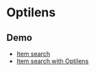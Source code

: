 # Optilens

## Demo

- [Item search](https://www.trivago.co.uk/en-GB/srl/hotel-nh-d%C3%BCsseldorf-city?search=100-6365;dr-20240426-20240427;rc-1-2-10)
- [Item search with Optilens](https://www.trivago.co.uk/en-GB/srl/hotel-nh-d%C3%BCsseldorf-city?search=100-6365;dr-20240426-20240427;rc-1-2-10&optilens)

